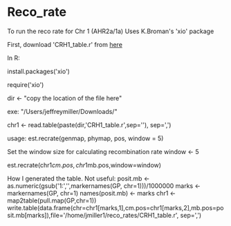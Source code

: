 # Reco_rate

To run the reco rate for Chr 1 (AHR2a/1a)
Uses K.Broman's 'xio' package

First, download 'CRH1_table.r' from [here](https://github.com/jthmiller/Reco_rate/blob/master/CRH1_table.r)

In R:

install.packages('xio')

require('xio')

dir <- "copy the location of the file here"

exe: "/Users/jeffreymiller/Downloads/"

chr1 <- read.table(paste(dir,'CRH1_table.r',sep=''), sep=',')

usage: est.recrate(genmap, phymap, pos, window = 5)

Set the window size for calculating recombination rate
window <- 5

est.recrate(chr1$cm.pos,chr1$mb.pos,window=window)



How I generated the table. Not useful:
posit.mb <- as.numeric(gsub('1:','',markernames(GP, chr=1)))/1000000
marks <- markernames(GP, chr=1)
names(posit.mb) <- marks
chr1 <- map2table(pull.map(GP,chr=1))
write.table(data.frame(chr=chr1[marks,1],cm.pos=chr1[marks,2],mb.pos=posit.mb[marks]),file='/home/jmiller1/reco_rates/CRH1_table.r', sep=',')


